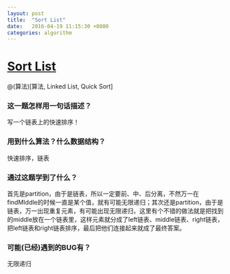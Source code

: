 ```yaml
---
layout: post
title:  "Sort List"
date:   2016-04-19 11:15:30 +0800
categories: algorithm
---
```

# [Sort List](http://www.lintcode.com/en/problem/sort-list/)

@(算法)[算法, Linked List, Quick Sort]

### 这一题怎样用一句话描述？

写一个链表上的快速排序！

### 用到什么算法？什么数据结构？

快速排序，链表

### 通过这题学到了什么？

首先是partition，由于是链表，所以一定要前、中、后分离，不然万一在findMIddle的时候一直是某个值，就有可能无限递归；其次还是partition，由于是链表，万一出现重复元素，有可能出现无限递归，这里有个不错的做法就是把找到的middle放在一个链表里，这样元素就分成了left链表、middle链表、right链表，把left链表和right链表排序，最后把他们连接起来就成了最终答案。

### 可能(已经)遇到的BUG有？

无限递归

